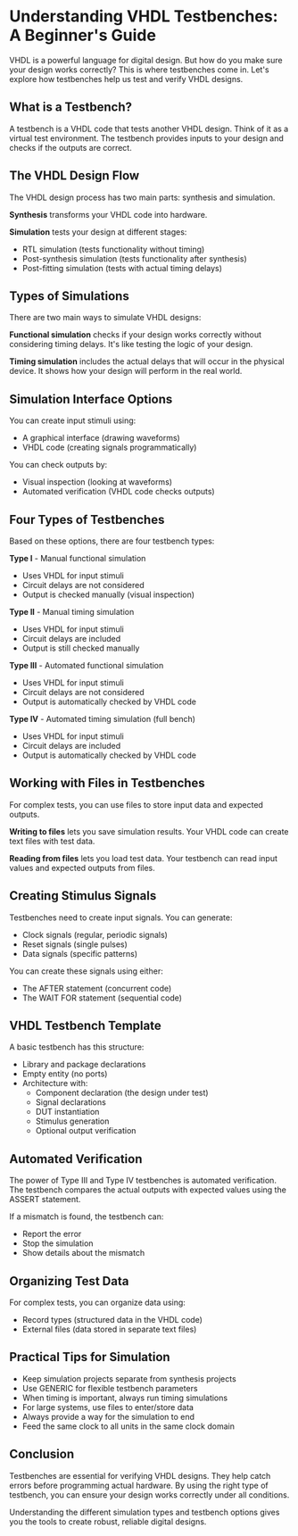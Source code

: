 # Understanding VHDL Testbenches: A Beginner's Guide

VHDL is a powerful language for digital design. But how do you make sure your design works correctly? This is where testbenches come in. Let's explore how testbenches help us test and verify VHDL designs.

## What is a Testbench?

A testbench is a VHDL code that tests another VHDL design. Think of it as a virtual test environment. The testbench provides inputs to your design and checks if the outputs are correct.

## The VHDL Design Flow

The VHDL design process has two main parts: synthesis and simulation.

**Synthesis** transforms your VHDL code into hardware.

**Simulation** tests your design at different stages:
- RTL simulation (tests functionality without timing)
- Post-synthesis simulation (tests functionality after synthesis)
- Post-fitting simulation (tests with actual timing delays)

## Types of Simulations

There are two main ways to simulate VHDL designs:

**Functional simulation** checks if your design works correctly without considering timing delays. It's like testing the logic of your design.

**Timing simulation** includes the actual delays that will occur in the physical device. It shows how your design will perform in the real world.

## Simulation Interface Options

You can create input stimuli using:
- A graphical interface (drawing waveforms)
- VHDL code (creating signals programmatically)

You can check outputs by:
- Visual inspection (looking at waveforms)
- Automated verification (VHDL code checks outputs)

## Four Types of Testbenches

Based on these options, there are four testbench types:

**Type I** - Manual functional simulation
- Uses VHDL for input stimuli
- Circuit delays are not considered
- Output is checked manually (visual inspection)

**Type II** - Manual timing simulation
- Uses VHDL for input stimuli
- Circuit delays are included
- Output is still checked manually

**Type III** - Automated functional simulation
- Uses VHDL for input stimuli
- Circuit delays are not considered
- Output is automatically checked by VHDL code

**Type IV** - Automated timing simulation (full bench)
- Uses VHDL for input stimuli
- Circuit delays are included
- Output is automatically checked by VHDL code

## Working with Files in Testbenches

For complex tests, you can use files to store input data and expected outputs.

**Writing to files** lets you save simulation results. Your VHDL code can create text files with test data.

**Reading from files** lets you load test data. Your testbench can read input values and expected outputs from files.

## Creating Stimulus Signals

Testbenches need to create input signals. You can generate:
- Clock signals (regular, periodic signals)
- Reset signals (single pulses)
- Data signals (specific patterns)

You can create these signals using either:
- The AFTER statement (concurrent code)
- The WAIT FOR statement (sequential code)

## VHDL Testbench Template

A basic testbench has this structure:
- Library and package declarations
- Empty entity (no ports)
- Architecture with:
  - Component declaration (the design under test)
  - Signal declarations
  - DUT instantiation
  - Stimulus generation
  - Optional output verification

## Automated Verification

The power of Type III and Type IV testbenches is automated verification. The testbench compares the actual outputs with expected values using the ASSERT statement.

If a mismatch is found, the testbench can:
- Report the error
- Stop the simulation
- Show details about the mismatch

## Organizing Test Data

For complex tests, you can organize data using:
- Record types (structured data in the VHDL code)
- External files (data stored in separate text files)

## Practical Tips for Simulation

- Keep simulation projects separate from synthesis projects
- Use GENERIC for flexible testbench parameters
- When timing is important, always run timing simulations
- For large systems, use files to enter/store data
- Always provide a way for the simulation to end
- Feed the same clock to all units in the same clock domain

## Conclusion

Testbenches are essential for verifying VHDL designs. They help catch errors before programming actual hardware. By using the right type of testbench, you can ensure your design works correctly under all conditions.

Understanding the different simulation types and testbench options gives you the tools to create robust, reliable digital designs.